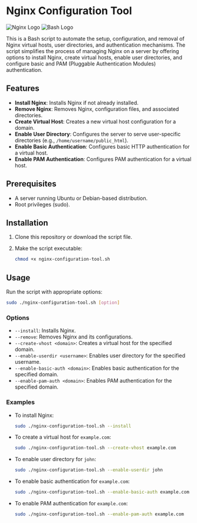 # Nginx Configuration Tool

![Nginx Logo](https://img.icons8.com/color/48/000000/nginx.png) ![Bash Logo](https://img.icons8.com/plasticine/100/000000/bash.png)

This is a Bash script to automate the setup, configuration, and removal of Nginx virtual hosts, user directories, and authentication mechanisms. The script simplifies the process of managing Nginx on a server by offering options to install Nginx, create virtual hosts, enable user directories, and configure basic and PAM (Pluggable Authentication Modules) authentication.

## Features

- **Install Nginx**: Installs Nginx if not already installed.
- **Remove Nginx**: Removes Nginx, configuration files, and associated directories.
- **Create Virtual Host**: Creates a new virtual host configuration for a domain.
- **Enable User Directory**: Configures the server to serve user-specific directories (e.g., `/home/username/public_html`).
- **Enable Basic Authentication**: Configures basic HTTP authentication for a virtual host.
- **Enable PAM Authentication**: Configures PAM authentication for a virtual host.

## Prerequisites

- A server running Ubuntu or Debian-based distribution.
- Root privileges (sudo).

## Installation

1. Clone this repository or download the script file.
2. Make the script executable:

    ```bash
    chmod +x nginx-configuration-tool.sh
    ```

## Usage

Run the script with appropriate options:

```bash
sudo ./nginx-configuration-tool.sh [option]
```

### Options

- `--install`: Installs Nginx.
- `--remove`: Removes Nginx and its configurations.
- `--create-vhost <domain>`: Creates a virtual host for the specified domain.
- `--enable-userdir <username>`: Enables user directory for the specified username.
- `--enable-basic-auth <domain>`: Enables basic authentication for the specified domain.
- `--enable-pam-auth <domain>`: Enables PAM authentication for the specified domain.

### Examples

- To install Nginx:

  ```bash
  sudo ./nginx-configuration-tool.sh --install
  ```

- To create a virtual host for `example.com`:

  ```bash
  sudo ./nginx-configuration-tool.sh --create-vhost example.com
  ```

- To enable user directory for `john`:

  ```bash
  sudo ./nginx-configuration-tool.sh --enable-userdir john
  ```

- To enable basic authentication for `example.com`:

  ```bash
  sudo ./nginx-configuration-tool.sh --enable-basic-auth example.com
  ```

- To enable PAM authentication for `example.com`:

  ```bash
  sudo ./nginx-configuration-tool.sh --enable-pam-auth example.com
  ```
